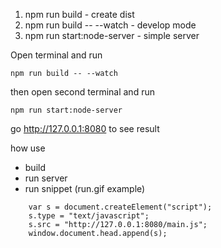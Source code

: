 1. npm run build - create dist
2. npm run build -- --watch - develop mode
3. npm run start:node-server - simple server

Open terminal and run 

    npm run build -- --watch 

then open second terminal and run 

    npm run start:node-server

go http://127.0.0.1:8080 to see result


how use
- build
- run server
- run snippet (run.gif example)
```
    var s = document.createElement("script");
    s.type = "text/javascript";
    s.src = "http://127.0.0.1:8080/main.js";
    window.document.head.append(s);
```
    